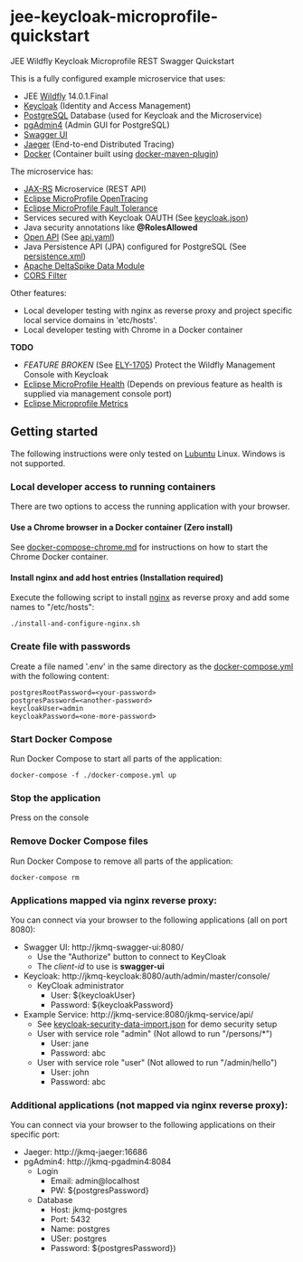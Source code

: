 # jee-keycloak-microprofile-quickstart
JEE Wildfly Keycloak Microprofile REST Swagger Quickstart

This is a fully configured example microservice that uses:
- JEE [Wildfly](https://wildfly.org/) 14.0.1.Final
- [Keycloak](https://www.keycloak.org/) (Identity and Access Management)
- [PostgreSQL](https://www.postgresql.org/) Database (used for Keycloak and the Microservice)
- [pgAdmin4](https://www.pgadmin.org/) (Admin GUI for PostgreSQL)
- [Swagger UI](https://swagger.io/tools/swagger-ui/)
- [Jaeger](https://www.jaegertracing.io/) (End-to-end Distributed Tracing)
- [Docker](https://www.docker.com/) (Container built using [docker-maven-plugin](https://github.com/fabric8io/docker-maven-plugin))

The microservice has:
- [JAX-RS](https://projects.eclipse.org/projects/ee4j.jaxrs) Microservice (REST API)
- [Eclipse MicroProfile OpenTracing](https://github.com/eclipse/microprofile-opentracing)
- [Eclipse MicroProfile Fault Tolerance](https://github.com/eclipse/microprofile-fault-tolerance)
- Services secured with Keycloak OAUTH (See [keycloak.json](src/main/webapp/WEB-INF/keycloak.json))
- Java security annotations like **@RolesAllowed**
- [Open API](https://swagger.io/docs/specification/about/) (See [api.yaml](/src/main/webapp/api.yaml))
- Java Persistence API (JPA) configured for PostgreSQL (See [persistence.xml](src/main/resources/META-INF/persistence.xml))
- [Apache DeltaSpike Data Module](https://deltaspike.apache.org/documentation/data.html)
- [CORS Filter](src/main/java/org/fuin/examples/jkmq/service/StaticCorsFilter.java)

Other features:
- Local developer testing with nginx as reverse proxy and project specific local service domains in 'etc/hosts'.
- Local developer testing with Chrome in a Docker container

**TODO**
- *FEATURE BROKEN* (See [ELY-1705](https://issues.jboss.org/browse/ELY-1705)) Protect the Wildfly Management Console with Keycloak
- [Eclipse MicroProfile Health](https://github.com/eclipse/microprofile-health) (Depends on previous feature as health is supplied via management console port)
- [Eclipse Microprofile Metrics](https://github.com/eclipse/microprofile-metrics)

## Getting started
The following instructions were only tested on [Lubuntu](https://lubuntu.net/) Linux. Windows is not supported.

### Local developer access to running containers
There are two options to access the running application with your browser.

#### Use a Chrome browser in a Docker container (Zero install)
See [docker-compose-chrome.md](docker-compose-chrome.md) for instructions on how to start the Chrome Docker container.

#### Install nginx and add host entries (Installation required)
Execute the following script to install [nginx](https://www.nginx.com/) as reverse proxy and add some names to "/etc/hosts":

```
./install-and-configure-nginx.sh
```

### Create file with passwords
Create a file named '.env' in the same directory as the [docker-compose.yml](docker-compose.yml) with the following content:

```
postgresRootPassword=<your-password>
postgresPassword=<another-password>
keycloakUser=admin
keycloakPassword=<one-more-password>
```

### Start Docker Compose
Run Docker Compose to start all parts of the application: 

```
docker-compose -f ./docker-compose.yml up
```

### Stop the application
Press <ctrl><c> on the console

### Remove Docker Compose files
Run Docker Compose to remove all parts of the application:

```
docker-compose rm
```


### Applications mapped via nginx reverse proxy:
You can connect via your browser to the following applications (all on port 8080):
* Swagger UI: http://jkmq-swagger-ui:8080/
    * Use the "Authorize" button to connect to KeyCloak
    * The *client-id* to use is **swagger-ui**
* Keycloak: http://jkmq-keycloak:8080/auth/admin/master/console/
     * KeyCloak administrator
         * User: ${keycloakUser}
         * Password: ${keycloakPassword}
* Example Service: http://jkmq-service:8080/jkmq-service/api/
     * See [keycloak-security-data-import.json](keycloak-security-data-import.json) for demo security setup
     * User with service role "admin" (Not allowd to run "/persons/*")
         * User: jane
         * Password: abc
     * User with service role "user" (Not allowed to run "/admin/hello")
         * User: john
         * Password: abc

### Additional applications (not mapped via nginx reverse proxy):
You can connect via your browser to the following applications on their specific port:
* Jaeger: http://jkmq-jaeger:16686
* pgAdmin4: http://jkmq-pgadmin4:8084
    * Login
       * Email: admin@localhost
       * PW: ${postgresPassword}
    * Database
       * Host: jkmq-postgres
       * Port: 5432
       * Name: postgres
       * USer: postgres
       * Password: ${postgresPassword})
